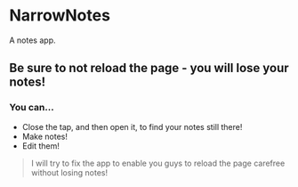 # NarrowNotes
A notes app.
## Be sure to not reload the page - you will lose your notes! 
### You can... 
- Close the tap, and then open it, to find your notes still there!
- Make notes!
- Edit them!

> I will try to fix the app to enable you guys to reload the page carefree without losing notes!
